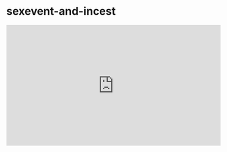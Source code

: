 # sexevent-and-incest
<div>
  <iframe width="560" height="315" src="https://www.youtube.com/embed/KuMA0C1HCdI?si=1cyzR4AUsiTDROgL" title="YouTube video player" frameborder="0" allow="accelerometer; autoplay; clipboard-write; encrypted-media; gyroscope; picture-in-picture; web-share" referrerpolicy="strict-origin-when-cross-origin" allowfullscreen></iframe>
</div>
